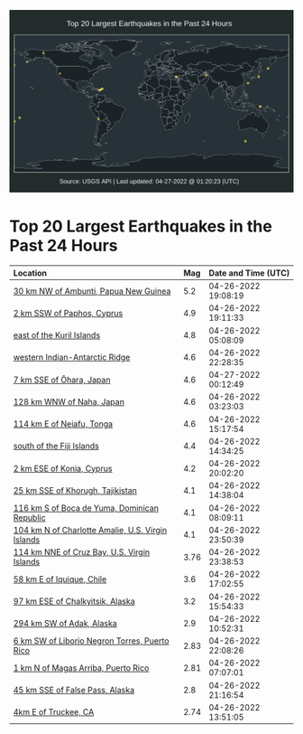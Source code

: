 ![Map](./map.png)

# Top 20 Largest Earthquakes in the Past 24 Hours

| Location | Mag | Date and Time (UTC) |
|:---|:---|:---|
| [30 km NW of Ambunti, Papua New Guinea](https://earthquake.usgs.gov/earthquakes/eventpage/us6000hghs) | 5.2 | 04-26-2022 19:08:19 |
| [2 km SSW of Paphos, Cyprus](https://earthquake.usgs.gov/earthquakes/eventpage/us6000hght) | 4.9 | 04-26-2022 19:11:33 |
| [east of the Kuril Islands](https://earthquake.usgs.gov/earthquakes/eventpage/us6000hge2) | 4.8 | 04-26-2022 05:08:09 |
| [western Indian-Antarctic Ridge](https://earthquake.usgs.gov/earthquakes/eventpage/us6000hgjn) | 4.6 | 04-26-2022 22:28:35 |
| [7 km SSE of Ōhara, Japan](https://earthquake.usgs.gov/earthquakes/eventpage/us6000hgkb) | 4.6 | 04-27-2022 00:12:49 |
| [128 km WNW of Naha, Japan](https://earthquake.usgs.gov/earthquakes/eventpage/us6000hgdt) | 4.6 | 04-26-2022 03:23:03 |
| [114 km E of Neiafu, Tonga](https://earthquake.usgs.gov/earthquakes/eventpage/us6000hggc) | 4.6 | 04-26-2022 15:17:54 |
| [south of the Fiji Islands](https://earthquake.usgs.gov/earthquakes/eventpage/us6000hgfx) | 4.4 | 04-26-2022 14:34:25 |
| [2 km ESE of Konia, Cyprus](https://earthquake.usgs.gov/earthquakes/eventpage/us6000hgid) | 4.2 | 04-26-2022 20:02:20 |
| [25 km SSE of Khorugh, Tajikistan](https://earthquake.usgs.gov/earthquakes/eventpage/us6000hgfy) | 4.1 | 04-26-2022 14:38:04 |
| [116 km S of Boca de Yuma, Dominican Republic](https://earthquake.usgs.gov/earthquakes/eventpage/pr2022116000) | 4.1 | 04-26-2022 08:09:11 |
| [104 km N of Charlotte Amalie, U.S. Virgin Islands](https://earthquake.usgs.gov/earthquakes/eventpage/pr2022116003) | 4.1 | 04-26-2022 23:50:39 |
| [114 km NNE of Cruz Bay, U.S. Virgin Islands](https://earthquake.usgs.gov/earthquakes/eventpage/pr2022116002) | 3.76 | 04-26-2022 23:38:53 |
| [58 km E of Iquique, Chile](https://earthquake.usgs.gov/earthquakes/eventpage/us6000hggr) | 3.6 | 04-26-2022 17:02:55 |
| [97 km ESE of Chalkyitsik, Alaska](https://earthquake.usgs.gov/earthquakes/eventpage/ak0225c3left) | 3.2 | 04-26-2022 15:54:33 |
| [294 km SW of Adak, Alaska](https://earthquake.usgs.gov/earthquakes/eventpage/ak0225c0lyw5) | 2.9 | 04-26-2022 10:52:31 |
| [6 km SW of Liborio Negron Torres, Puerto Rico](https://earthquake.usgs.gov/earthquakes/eventpage/pr2022116001) | 2.83 | 04-26-2022 22:08:26 |
| [1 km N of Magas Arriba, Puerto Rico](https://earthquake.usgs.gov/earthquakes/eventpage/pr71346158) | 2.81 | 04-26-2022 07:07:01 |
| [45 km SSE of False Pass, Alaska](https://earthquake.usgs.gov/earthquakes/eventpage/us6000hgj3) | 2.8 | 04-26-2022 21:16:54 |
| [4km E of Truckee, CA](https://earthquake.usgs.gov/earthquakes/eventpage/nc73723705) | 2.74 | 04-26-2022 13:51:05 |
